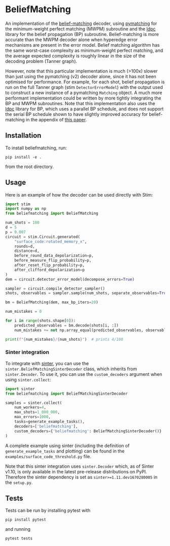 # BeliefMatching

An implementation of the [belief-matching](https://arxiv.org/abs/2203.04948) decoder, using 
[pymatching](https://github.com/oscarhiggott/PyMatching) for the minimum-weight perfect matching (MWPM) subroutine and 
the [ldpc](https://pypi.org/project/ldpc/) library for the belief propagation (BP) subroutine.
Belief-matching is more accurate than the MWPM decoder alone when hyperedge error mechanisms are present in the error 
model.
Belief matching algorithm has the same worst-case complexity as minimum-weight perfect matching, and the average 
expected complexity is roughly linear in the size of the decoding problem (Tanner graph).

However, note that this particular implementation is much (>100x) slower than just using the pymatching (v2) 
decoder alone, since it has not been optimised for performance.
For example, for each shot, belief propagation is run on the full Tanner graph (stim `DetectorErrorModel`) with 
the output used to construct a new instance of a pymatching `Matching` object.
A much more performant implementation could be written by more tightly integrating the BP and MWPM subroutines.
Note that this implementation also uses the [ldpc](https://pypi.org/project/ldpc/) library for BP, which uses a 
parallel BP schedule, and does not support the serial BP schedule shown to have slightly improved accuracy 
for belief-matching in the appendix of [this paper](https://arxiv.org/abs/2207.06431).

## Installation

To install beliefmatching, run:
```shell
pip install -e .
```
from the root directory.

## Usage

Here is an example of how the decoder can be used directly with Stim:

```python
import stim
import numpy as np
from beliefmatching import BeliefMatching

num_shots = 100
d = 5
p = 0.007
circuit = stim.Circuit.generated(
    "surface_code:rotated_memory_x",
    rounds=d,
    distance=d,
    before_round_data_depolarization=p,
    before_measure_flip_probability=p,
    after_reset_flip_probability=p,
    after_clifford_depolarization=p
)
dem = circuit.detector_error_model(decompose_errors=True)

sampler = circuit.compile_detector_sampler()
shots, observables = sampler.sample(num_shots, separate_observables=True)

bm = BeliefMatching(dem, max_bp_iters=20)

num_mistakes = 0

for i in range(shots.shape[0]):
    predicted_observables = bm.decode(shots[i, :])
    num_mistakes += not np.array_equal(predicted_observables, observables[i, :])

print(f"{num_mistakes}/{num_shots}")  # prints 4/100
```

### Sinter integration

To integrate with [sinter](https://github.com/quantumlib/Stim/tree/main/glue/sample), you can use the 
`sinter.BeliefMatchingSinterDecoder` class, which inherits from `sinter.Decoder`.
To use it, you can use the `custom_decoders` argument when using `sinter.collect`:

```python
import sinter
from beliefmatching import BeliefMatchingSinterDecoder

samples = sinter.collect(
    num_workers=4,
    max_shots=1_000_000,
    max_errors=1000,
    tasks=generate_example_tasks(),
    decoders=['beliefmatching'],
    custom_decoders={'beliefmatching': BeliefMatchingSinterDecoder()}
)
```

A complete example using sinter (including the definition of `generate_example_tasks` and plotting) can be found in the 
`examples/surface_code_threshold.py` file.

Note that this sinter integration uses `sinter.Decoder` which, as of Sinter v1.10, is only available in the 
latest pre-release distributions on PyPI. Therefore the sinter dependency is set as `sinter>=1.11.dev1670280005` in 
the `setup.py`.

## Tests

Tests can be run by installing pytest with 
```shell
pip install pytest
```

and running 
```shell
pytest tests
```


